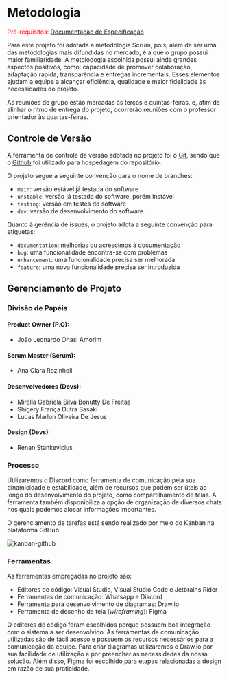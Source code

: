 
# Metodologia

<span style="color:red">Pré-requisitos: <a href="2-Especificação do Projeto.md"> Documentação de Especificação</a></span>

Para este projeto foi adotada a metodologia Scrum, pois, além de ser uma das metodologias mais difundidas no mercado, é a que o grupo possui maior familiaridade. A metolodogia escolhida possui ainda grandes aspectos positivos, como: capacidade de promover colaboração, adaptação rápida, transparência e entregas incrementais. Esses elementos ajudam a equipe a alcançar eficiência, qualidade e maior fidelidade às necessidades do projeto. 

As reuniões de grupo estão marcadas às terças e quintas-feiras, e, afim de alinhar o ritmo de entrega do projeto, ocorrerão reuniões com o professor orientador às quartas-feiras.


## Controle de Versão

A ferramenta de controle de versão adotada no projeto foi o
[Git](https://git-scm.com/), sendo que o [Github](https://github.com)
foi utilizado para hospedagem do repositório.

O projeto segue a seguinte convenção para o nome de branches:

- `main`: versão estável já testada do software
- `unstable`: versão já testada do software, porém instável
- `testing`: versão em testes do software
- `dev`: versão de desenvolvimento do software

Quanto à gerência de issues, o projeto adota a seguinte convenção para
etiquetas:

- `documentation`: melhorias ou acréscimos à documentação
- `bug`: uma funcionalidade encontra-se com problemas
- `enhancement`: uma funcionalidade precisa ser melhorada
- `feature`: uma nova funcionalidade precisa ser introduzida

## Gerenciamento de Projeto

### Divisão de Papéis

#### Product Owner (P.O): 
- João Leonardo Ohasi Amorim

#### Scrum Master (Scrum): 
- Ana Clara Rozinholi

#### Desenvolvedores (Devs):

- Mirella Gabriela Silva Bonutty De Freitas
- Shigery França Dutra Sasaki
- Lucas Marlon Oliveira De Jesus

#### Design (Devs):
- Renan Stankevicius


### Processo

Utilizaremos o Discord como ferramenta de comunicação pela sua dinamicidade e estabilidade, além de recursos que podem ser úteis ao longo do desenvolvimento do projeto, como compartilhamento de telas. A ferramenta também disponibiliza a opção de organização de diversos chats nos quais podemos alocar informações importantes.

O gerenciamento de tarefas está sendo realizado por meio do Kanban na plataforma GitHub.

![kanban-github](https://github.com/ICEI-PUC-Minas-PMV-ADS/pmv-ads-2023-2-e2-proj-int-t2-gaming-groove/assets/89418479/f2032f72-0fda-47bb-b8fc-2a45831147a4)

### Ferramentas  

As ferramentas empregadas no projeto são:

- Editores de código: Visual Studio, Visual Studio Code e Jetbrains Rider
- Ferramentas de comunicação: Whatsapp e Discord
- Ferramenta para desenvolvimento de diagramas: Draw.io
- Ferramenta de desenho de tela (_wireframing_): Figma

O editores de código foram escolhidos porque possuem boa integração com o sistema a ser desenvolvido. As ferramentas de comunicação utilizadas são de fácil acesso e possuem os recursos necessários para a comunicação da equipe. Para criar diagramas utilizaremos o Draw.io por sua facilidade de utilização e por preencher as necessidades da nossa solução. Além disso, Figma foi escolhido para etapas relacionadas a design em razão de sua praticidade.
